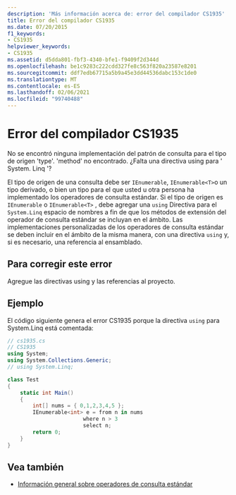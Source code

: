 ```yaml
---
description: 'Más información acerca de: error del compilador CS1935'
title: Error del compilador CS1935
ms.date: 07/20/2015
f1_keywords:
- CS1935
helpviewer_keywords:
- CS1935
ms.assetid: d5dda801-fbf3-4340-bfe1-f9409f2d344d
ms.openlocfilehash: be1c9283c222cdd327fe8c563f820a23587e8201
ms.sourcegitcommit: ddf7edb67715a5b9a45e3dd44536dabc153c1de0
ms.translationtype: MT
ms.contentlocale: es-ES
ms.lasthandoff: 02/06/2021
ms.locfileid: "99740488"
---
```

# <a name="compiler-error-cs1935"></a>Error del compilador CS1935

No se encontró ninguna implementación del patrón de consulta para el tipo de origen 'type'. 'method' no encontrado. ¿Falta una directiva using para ' System. Linq '?

El tipo de origen de una consulta debe ser `IEnumerable`, `IEnumerable<T>`o un tipo derivado, o bien un tipo para el que usted u otra persona ha implementado los operadores de consulta estándar. Si el tipo de origen es `IEnumerable` o `IEnumerable<T>` , debe agregar una `using` Directiva para el `System.Linq` espacio de nombres a fin de que los métodos de extensión del operador de consulta estándar se incluyan en el ámbito. Las implementaciones personalizadas de los operadores de consulta estándar se deben incluir en el ámbito de la misma manera, con una directiva `using` y, si es necesario, una referencia al ensamblado.

## <a name="to-correct-this-error"></a>Para corregir este error

Agregue las directivas using y las referencias al proyecto.

## <a name="example"></a>Ejemplo

El código siguiente genera el error CS1935 porque la directiva `using` para System.Linq está comentada:

```csharp
// cs1935.cs
// CS1935
using System;
using System.Collections.Generic;
// using System.Linq;

class Test
{
    static int Main()
    {
        int[] nums = { 0,1,2,3,4,5 };
        IEnumerable<int> e = from n in nums
                        where n > 3
                        select n;
        return 0;
    }
}
```

## <a name="see-also"></a>Vea también

- [Información general sobre operadores de consulta estándar](../programming-guide/concepts/linq/standard-query-operators-overview.md)
